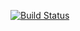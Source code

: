 [![Build Status](https://travis-ci.org/andrewJA/lab05.svg?branch=master)](https://travis-ci.org/andrewJA/lab05)
